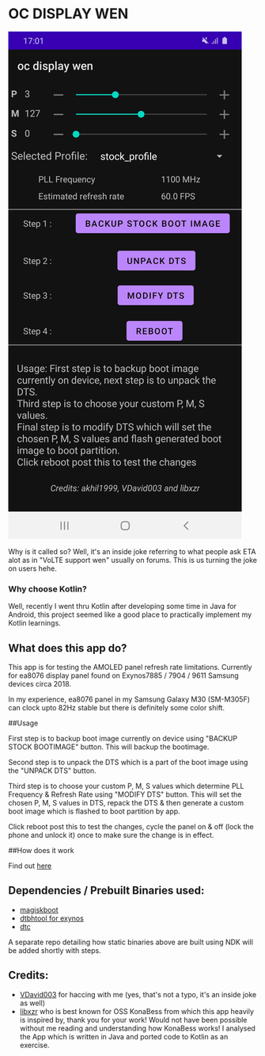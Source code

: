 # OC DISPLAY WEN

![homescreen](https://github.com/akhil1999/ocdisplaywen/blob/main/docs/homescreen.jpg)

Why is it called so? Well, it's an inside joke referring to what people ask ETA alot as in "VoLTE support wen" usually on forums. This is us turning the joke on users hehe.

### Why choose Kotlin? 

Well, recently I went thru Kotlin after developing some time in Java for Android, this project seemed like a good place to practically implement my Kotlin learnings.

## What does this app do?

This app is for testing the AMOLED panel refresh rate limitations.
Currently for ea8076 display panel found on Exynos7885 / 7904 / 9611 Samsung devices circa 2018.

In my experience, ea8076 panel in my Samsung Galaxy M30 (SM-M305F) can clock upto 82Hz stable but there is definitely some color shift.

##Usage

First step is to backup boot image currently on device using "BACKUP STOCK BOOTIMAGE" button. This will backup the bootimage.

Second step is to unpack the DTS which is a part of the boot image using the "UNPACK DTS" button.

Third step is to choose your custom P, M, S values which determine PLL Frequency & Refresh Rate using "MODIFY DTS" button.
This will set the chosen P, M, S values in DTS, repack the DTS & then generate a custom boot image which is flashed to boot partition by app.

Click reboot post this to test the changes, cycle the panel on & off (lock the phone and unlock it) once to make sure the change is in effect.

##How does it work

Find out [here]()

## Dependencies / Prebuilt Binaries used:
- [magiskboot](https://github.com/topjohnwu/Magisk)
- [dtbhtool for exynos](https://github.com/akhil1999/dtc-aosp/blob/standalone/dtbtool.c)
- [dtc](https://github.com/akhil1999/dtc-aosp)

A separate repo detailing how static binaries above are built using NDK will be added shortly with steps.

## Credits:
 * [VDavid003](https://github.com/VDavid003) for haccing with me (yes, that's not a typo, it's an inside joke as well)
 * [libxzr](https://github.com/libxzr) who is best known for OSS KonaBess from which this app heavily is inspired by, thank you for your work! Would not have been possible without me reading and understanding how KonaBess works! I analysed the App which is written in Java and ported code to Kotlin as an exercise.
